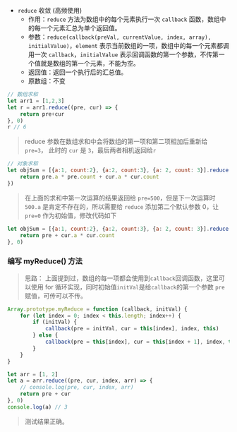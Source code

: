 * `reduce` 收敛 (高频使用)
  - 作用：`reduce` 方法为数组中的每个元素执行一次 `callback` 函数，数组中的每一个元素汇总为单个返回值。
  - 参数：`reduce(callback(preVal, currentValue, index, array), initialValue)`，`element` 表示当前数组的一项，数组中的每一个元素都调用一次 `callback`，`initialValue` 表示回调函数的第一个参数，不传第一个值就是数组的第一个元素，不能为空。
  - 返回值：返回一个执行后的汇总值。
  - 原数组：不变
``` js
// 数组求和
let arr1 = [1,2,3]
let r = arr1.reduce((pre, cur) => {
    return pre+cur
}, 0)
r // 6
```
> reduce 参数在数组求和中会将数组的第一项和第二项相加后重新给 `pre=3`， 此时的 `cur` 是 `3`，最后两者相机返回给`r`

``` js
// 对象求和
let objSum = [{a:1, count:2}, {a:2, count:3}, {a: 2, count: 3}].reduce((pre, cur) => {
    return pre.a * pre.count + cur.a * cur.count
})
```
> 在上面的求和中第一次运算的结果返回给 `pre=500`，但是下一次运算时 `500.a` 是肯定不存在的，所以需要给 `reduce` 添加第二个默认参数 0，让 `pre=0` 作为初始值，修改代码如下
``` js
let objSum = [{a:1, count:2}, {a:2, count:3}, {a: 2, count: 3}].reduce((pre, cur) => {
    return pre + cur.a * cur.count
}, 0)
```

### 编写 myReduce() 方法
>思路： 上面提到过，数组的每一项都会使用到`callback`回调函数，这里可以使用 for 循环实现，同时初始值`initVal`是给`callback`的第一个参数 `pre` 赋值，可传可以不传。 
``` js
Array.prototype.myReduce = function (callback, initVal) {
    for (let index = 0; index < this.length; index++) {
        if (initVal) {
            callback(pre = initVal, cur = this[index], index, this)
        } else {
            callback(pre = this[index], cur = this[index + 1], index, this)
        }
    }
}

let arr = [1, 2]
let a = arr.reduce((pre, cur, index, arr) => {
    // console.log(pre, cur, index, arr)
    return pre + cur
}, 0)
console.log(a) // 3
```
> 测试结果正确。

